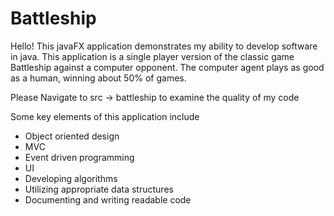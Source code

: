 # Battleship
Hello!
This javaFX application demonstrates my ability to develop software in java.
This application is a single player version of the classic game Battleship against a computer opponent.
The computer agent plays as good as a human, winning about 50% of games.

Please Navigate to src -> battleship to examine the quality of my code

Some key elements of this application include
- Object oriented design
- MVC
- Event driven programming
- UI
- Developing algorithms
- Utilizing appropriate data structures
- Documenting and writing readable code
